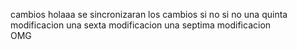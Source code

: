 cambios
holaaa
se sincronizaran los cambios
si no si no
una quinta modificacion
una sexta modificacion
una septima modificacion    
OMG

